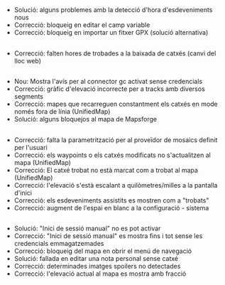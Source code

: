 ##
- Solució: alguns problemes amb la detecció d'hora d'esdeveniments nous
- Correcció: bloqueig en editar el camp variable
- Correcció: bloqueig en importar un fitxer GPX (solució alternativa)

##
- Correcció: falten hores de trobades a la baixada de catxés (canvi del lloc web)

##
- Nou: Mostra l'avís per al connector gc activat sense credencials
- Correcció: gràfic d'elevació incorrecte per a tracks amb diversos segments
- Correcció: mapes que recarreguen constantment els catxés en mode només fora de línia (UnifiedMap)
- Solució: alguns bloquejos al mapa de Mapsforge

##
- Correcció: falta la parametrització per al proveïdor de mosaics definit per l'usuari
- Correcció: els waypoints o els catxés modificats no s'actualitzen al mapa (UnifiedMap)
- Correcció: El catxé trobat no està marcat com a trobat al mapa (UnifiedMap)
- Correcció: l'elevació s'està escalant a quilòmetres/milles a la pantalla d'inici
- Correcció: els esdeveniments assistits es mostren com a "trobats"
- Correcció: augment de l'espai en blanc a la configuració - sistema

##
- Solució: "Inici de sessió manual" no es pot activar
- Correcció: "Inici de sessió manual" es mostra fins i tot sense les credencials emmagatzemades
- Correcció: bloqueig del mapa en obrir el menú de navegació
- Solució: fallada en editar una nota personal sense catxé
- Correcció: determinades imatges spoilers no detectades
- Correcció: l'elevació actual al mapa es mostra amb fracció
